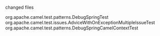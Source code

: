 changed files 

org.apache.camel.test.patterns.DebugSpringTest
org.apache.camel.test.issues.AdviceWithOnExceptionMultipleIssueTest
org.apache.camel.test.patterns.DebugSpringCamelContextTest
